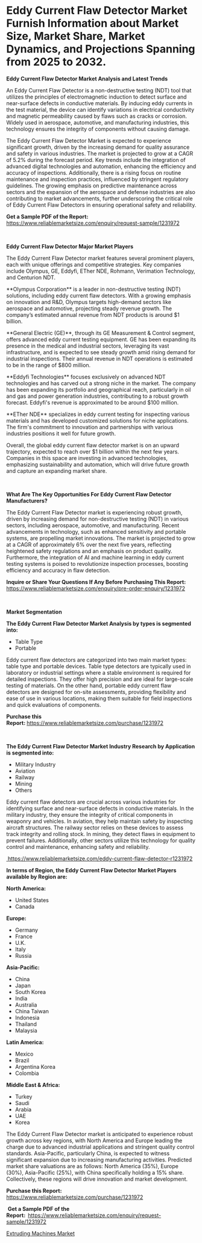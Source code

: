 <p><h1>Eddy Current Flaw Detector Market Furnish Information about Market Size, Market Share, Market Dynamics, and Projections Spanning from 2025 to 2032.</h1></p><p><strong>Eddy Current Flaw Detector Market Analysis and Latest Trends</strong></p>
<p><p>An Eddy Current Flaw Detector is a non-destructive testing (NDT) tool that utilizes the principles of electromagnetic induction to detect surface and near-surface defects in conductive materials. By inducing eddy currents in the test material, the device can identify variations in electrical conductivity and magnetic permeability caused by flaws such as cracks or corrosion. Widely used in aerospace, automotive, and manufacturing industries, this technology ensures the integrity of components without causing damage.</p><p>The Eddy Current Flaw Detector Market is expected to experience significant growth, driven by the increasing demand for quality assurance and safety in various industries. The market is projected to grow at a CAGR of 5.2% during the forecast period. Key trends include the integration of advanced digital technologies and automation, enhancing the efficiency and accuracy of inspections. Additionally, there is a rising focus on routine maintenance and inspection practices, influenced by stringent regulatory guidelines. The growing emphasis on predictive maintenance across sectors and the expansion of the aerospace and defense industries are also contributing to market advancements, further underscoring the critical role of Eddy Current Flaw Detectors in ensuring operational safety and reliability.</p></p>
<p><strong>Get a Sample PDF of the Report:&nbsp;</strong> <a href="https://www.reliablemarketsize.com/enquiry/request-sample/1231972?utm_campaign=2618&utm_medium=2&utm_source=Github&utm_content=ia&utm_term=21022025&utm_id=eddy-current-flaw-detector">https://www.reliablemarketsize.com/enquiry/request-sample/1231972</a></p>
<p>&nbsp;</p>
<p><strong>Eddy Current Flaw Detector Major Market Players</strong></p>
<p><p>The Eddy Current Flaw Detector market features several prominent players, each with unique offerings and competitive strategies. Key companies include Olympus, GE, Eddyfi, ETher NDE, Rohmann, Verimation Technology, and Centurion NDT.</p><p>**Olympus Corporation** is a leader in non-destructive testing (NDT) solutions, including eddy current flaw detectors. With a growing emphasis on innovation and R&D, Olympus targets high-demand sectors like aerospace and automotive, projecting steady revenue growth. The company’s estimated annual revenue from NDT products is around $1 billion.</p><p>**General Electric (GE)**, through its GE Measurement & Control segment, offers advanced eddy current testing equipment. GE has been expanding its presence in the medical and industrial sectors, leveraging its vast infrastructure, and is expected to see steady growth amid rising demand for industrial inspections. Their annual revenue in NDT operations is estimated to be in the range of $800 million.</p><p>**Eddyfi Technologies** focuses exclusively on advanced NDT technologies and has carved out a strong niche in the market. The company has been expanding its portfolio and geographical reach, particularly in oil and gas and power generation industries, contributing to a robust growth forecast. Eddyfi's revenue is approximated to be around $100 million.</p><p>**ETher NDE** specializes in eddy current testing for inspecting various materials and has developed customized solutions for niche applications. The firm's commitment to innovation and partnerships with various industries positions it well for future growth.</p><p>Overall, the global eddy current flaw detector market is on an upward trajectory, expected to reach over $1 billion within the next few years. Companies in this space are investing in advanced technologies, emphasizing sustainability and automation, which will drive future growth and capture an expanding market share.</p></p>
<p>&nbsp;</p>
<p><strong>What Are The Key Opportunities For Eddy Current Flaw Detector Manufacturers?</strong></p>
<p><p>The Eddy Current Flaw Detector market is experiencing robust growth, driven by increasing demand for non-destructive testing (NDT) in various sectors, including aerospace, automotive, and manufacturing. Recent advancements in technology, such as enhanced sensitivity and portable systems, are propelling market innovations. The market is projected to grow at a CAGR of approximately 6% over the next five years, reflecting heightened safety regulations and an emphasis on product quality. Furthermore, the integration of AI and machine learning in eddy current testing systems is poised to revolutionize inspection processes, boosting efficiency and accuracy in flaw detection.</p></p>
<p><strong>Inquire or Share Your Questions If Any Before Purchasing This Report:</strong> <a href="https://www.reliablemarketsize.com/enquiry/pre-order-enquiry/1231972?utm_campaign=2618&utm_medium=2&utm_source=Github&utm_content=ia&utm_term=21022025&utm_id=eddy-current-flaw-detector">https://www.reliablemarketsize.com/enquiry/pre-order-enquiry/1231972</a></p>
<p>&nbsp;</p>
<p><strong>Market Segmentation</strong></p>
<p><strong>The Eddy Current Flaw Detector Market Analysis by types is segmented into:</strong></p>
<p><ul><li>Table Type</li><li>Portable</li></ul></p>
<p><p>Eddy current flaw detectors are categorized into two main market types: table type and portable devices. Table type detectors are typically used in laboratory or industrial settings where a stable environment is required for detailed inspections. They offer high precision and are ideal for large-scale testing of materials. On the other hand, portable eddy current flaw detectors are designed for on-site assessments, providing flexibility and ease of use in various locations, making them suitable for field inspections and quick evaluations of components.</p></p>
<p><strong>Purchase this Report:&nbsp;</strong><a href="https://www.reliablemarketsize.com/purchase/1231972?utm_campaign=2618&utm_medium=2&utm_source=Github&utm_content=ia&utm_term=21022025&utm_id=eddy-current-flaw-detector">https://www.reliablemarketsize.com/purchase/1231972</a></p>
<p>&nbsp;</p>
<p><strong>The Eddy Current Flaw Detector Market Industry Research by Application is segmented into:</strong></p>
<p><ul><li>Military Industry</li><li>Aviation</li><li>Railway</li><li>Mining</li><li>Others</li></ul></p>
<p><p>Eddy current flaw detectors are crucial across various industries for identifying surface and near-surface defects in conductive materials. In the military industry, they ensure the integrity of critical components in weaponry and vehicles. In aviation, they help maintain safety by inspecting aircraft structures. The railway sector relies on these devices to assess track integrity and rolling stock. In mining, they detect flaws in equipment to prevent failures. Additionally, other sectors utilize this technology for quality control and maintenance, enhancing safety and reliability.</p></p>
<p><a href="https://www.reliablemarketsize.com/eddy-current-flaw-detector-r1231972?utm_campaign=2618&utm_medium=2&utm_source=Github&utm_content=ia&utm_term=21022025&utm_id=eddy-current-flaw-detector">&nbsp;https://www.reliablemarketsize.com/eddy-current-flaw-detector-r1231972</a></p>
<p><strong>In terms of Region, the Eddy Current Flaw Detector Market Players available by Region are:</strong></p>
<p>
    <p> <strong> North America: </strong>
        <ul>
            <li>United States</li>
            <li>Canada</li>
        </ul>
        </p> 
    <p> <strong> Europe: </strong>
        <ul>
            <li>Germany</li>
            <li>France</li>
            <li>U.K.</li>
            <li>Italy</li>
            <li>Russia</li>
        </ul>
        </p> 
    <p> <strong> Asia-Pacific: </strong>
        <ul>
            <li>China</li>
            <li>Japan</li>
            <li>South Korea</li>
            <li>India</li>
            <li>Australia</li>
            <li>China Taiwan</li>
            <li>Indonesia</li>
            <li>Thailand</li>
            <li>Malaysia</li>
        </ul>
        </p> 
    <p> <strong> Latin America: </strong>
        <ul>
            <li>Mexico</li>
            <li>Brazil</li>
            <li>Argentina Korea</li>
            <li>Colombia</li>
        </ul>
        </p> 
    <p> <strong> Middle East & Africa: </strong>
        <ul>
            <li>Turkey</li>
            <li>Saudi</li>
            <li>Arabia</li>
            <li>UAE</li>
            <li>Korea</li>
        </ul>
    </p>
    </p>
<p><p>The Eddy Current Flaw Detector market is anticipated to experience robust growth across key regions, with North America and Europe leading the charge due to advanced industrial applications and stringent quality control standards. Asia-Pacific, particularly China, is expected to witness significant expansion due to increasing manufacturing activities. Predicted market share valuations are as follows: North America (35%), Europe (30%), Asia-Pacific (25%), with China specifically holding a 15% share. Collectively, these regions will drive innovation and market development.</p></p>
<p><strong>Purchase this Report: </strong><a href="https://www.reliablemarketsize.com/purchase/1231972?utm_campaign=2618&utm_medium=2&utm_source=Github&utm_content=ia&utm_term=21022025&utm_id=eddy-current-flaw-detector">https://www.reliablemarketsize.com/purchase/1231972</a></p>
<p>&nbsp;<strong>Get a Sample PDF of the Report:&nbsp;&nbsp;</strong><a href="https://www.reliablemarketsize.com/enquiry/request-sample/1231972?utm_campaign=2618&utm_medium=2&utm_source=Github&utm_content=ia&utm_term=21022025&utm_id=eddy-current-flaw-detector">https://www.reliablemarketsize.com/enquiry/request-sample/1231972</a></p>
<p><strong></strong></p>
<p><p><a href="https://github.com/phephezxnf/Market-Research-Report-List-1/blob/main/extruding-machines-market.md?utm_campaign=2618&utm_medium=2&utm_source=Github&utm_content=ia&utm_term=21022025&utm_id=eddy-current-flaw-detector">Extruding Machines Market</a></p></p>